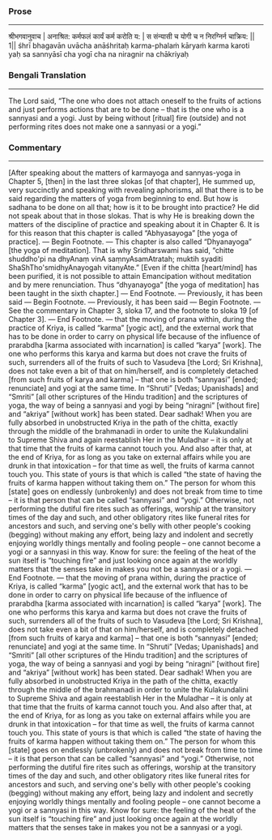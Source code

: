 ### Prose 
 --- 
श्रीभगवानुवाच |
अनाश्रित: कर्मफलं कार्यं कर्म करोति य: |
स संन्यासी च योगी च न निरग्निर्न चाक्रिय: || 1||
śhrī bhagavān uvācha
anāśhritaḥ karma-phalaṁ kāryaṁ karma karoti yaḥ
sa sannyāsī cha yogī cha na niragnir na chākriyaḥ

### Bengali Translation 
 --- 
The Lord said, “The one who does not attach oneself to the fruits of actions and just performs actions that are to be done – that is the one who is a sannyasi and a yogi. Just by being without [ritual] fire (outside) and not performing rites does not make one a sannyasi or a yogi.”

### Commentary 
 --- 
[After speaking about the matters of karmayoga and sannyas-yoga in Chapter 5, [then] in the last three slokas [of that chapter], He summed up, very succinctly and speaking with revealing aphorisms, all that there is to be said regarding the matters of yoga from beginning to end. But how is sadhana to be done on all that; how is it to be brought into practice? He did not speak about that in those slokas. That is why He is breaking down the matters of the discipline of practice and speaking about it in Chapter 6. It is for this reason that this chapter is called “Abhyasayoga” [the yoga of practice]. — Begin Footnote. — This chapter is also called “Dhyanayoga” [the yoga of meditation]. That is why Sridharswami has said, “chitte shuddho'pi na dhyAnaṃ vinA saṃnyAsamAtratah; muktih syaditi ShaShTho'smidhyAnayogah vitanyAte.” [Even if the chitta [heart/mind] has been purified, it is not possible to attain Emancipation without meditation and by mere renunciation. Thus “dhyanayoga” [the yoga of meditation] has been taught in the sixth chapter.] — End Footnote. — Previously, it has been said — Begin Footnote. — Previously, it has been said — Begin Footnote. — See the commentary in Chapter 3, sloka 17, and the footnote to sloka 19 [of Chapter 3]. — End Footnote. — that the moving of prana within, during the practice of Kriya, is called “karma” [yogic act], and the external work that has to be done in order to carry on physical life because of the influence of prarabdha [karma associated with incarnation] is called “karya” [work]. The one who performs this karya and karma but does not crave the fruits of such, surrenders all of the fruits of such to Vasudeva [the Lord; Sri Krishna], does not take even a bit of that on him/herself, and is completely detached [from such fruits of karya and karma] – that one is both “sannyasi” [ended; renunciate] and yogi at the same time. In “Shruti” [Vedas; Upanishads] and “Smriti” [all other scriptures of the Hindu tradition] and the scriptures of yoga, the way of being a sannyasi and yogi by being “niragni” [without fire] and “akriya” [without work] has been stated. Dear sadhak! When you are fully absorbed in unobstructed Kriya in the path of the chitta, exactly through the middle of the brahmanadi in order to unite the Kulakundalini to Supreme Shiva and again reestablish Her in the Muladhar – it is only at that time that the fruits of karma cannot touch you. And also after that, at the end of Kriya, for as long as you take on external affairs while you are drunk in that intoxication – for that time as well, the fruits of karma cannot touch you. This state of yours is that which is called “the state of having the fruits of karma happen without taking them on.” The person for whom this [state] goes on endlessly (unbrokenly) and does not break from time to time – it is that person that can be called “sannyasi” and “yogi.” Otherwise, not performing the dutiful fire rites such as offerings, worship at the transitory times of the day and such, and other obligatory rites like funeral rites for ancestors and such, and serving one's belly with other people's cooking (begging) without making any effort, being lazy and indolent and secretly enjoying worldly things mentally and fooling people – one cannot become a yogi or a sannyasi in this way. Know for sure: the feeling of the heat of the sun itself is “touching fire” and just looking once again at the worldly matters that the senses take in makes you not be a sannyasi or a yogi. — End Footnote. — that the moving of prana within, during the practice of Kriya, is called “karma” [yogic act], and the external work that has to be done in order to carry on physical life because of the influence of prarabdha [karma associated with incarnation] is called “karya” [work]. The one who performs this karya and karma but does not crave the fruits of such, surrenders all of the fruits of such to Vasudeva [the Lord; Sri Krishna], does not take even a bit of that on him/herself, and is completely detached [from such fruits of karya and karma] – that one is both “sannyasi” [ended; renunciate] and yogi at the same time. In “Shruti” [Vedas; Upanishads] and “Smriti” [all other scriptures of the Hindu tradition] and the scriptures of yoga, the way of being a sannyasi and yogi by being “niragni” [without fire] and “akriya” [without work] has been stated. Dear sadhak! When you are fully absorbed in unobstructed Kriya in the path of the chitta, exactly through the middle of the brahmanadi in order to unite the Kulakundalini to Supreme Shiva and again reestablish Her in the Muladhar – it is only at that time that the fruits of karma cannot touch you. And also after that, at the end of Kriya, for as long as you take on external affairs while you are drunk in that intoxication – for that time as well, the fruits of karma cannot touch you. This state of yours is that which is called “the state of having the fruits of karma happen without taking them on.” The person for whom this [state] goes on endlessly (unbrokenly) and does not break from time to time – it is that person that can be called “sannyasi” and “yogi.” Otherwise, not performing the dutiful fire rites such as offerings, worship at the transitory times of the day and such, and other obligatory rites like funeral rites for ancestors and such, and serving one's belly with other people's cooking (begging) without making any effort, being lazy and indolent and secretly enjoying worldly things mentally and fooling people – one cannot become a yogi or a sannyasi in this way. Know for sure: the feeling of the heat of the sun itself is “touching fire” and just looking once again at the worldly matters that the senses take in makes you not be a sannyasi or a yogi.